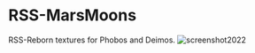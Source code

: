 # RSS-MarsMoons
 RSS-Reborn textures for Phobos and Deimos. 
![screenshot2022](https://github.com/RSS-Reborn/RSS-Mars/assets/77298148/e594c47c-7989-4527-9b8b-9510b01b1541)
